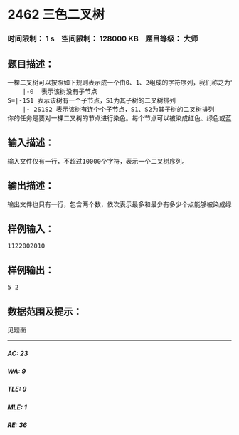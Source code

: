 # 2462 三色二叉树   
### 时间限制： 1 s&nbsp;&nbsp;&nbsp;&nbsp;空间限制： 128000 KB&nbsp;&nbsp;&nbsp;&nbsp;题目等级： 大师  
## 题目描述：  

<pre>
一棵二叉树可以按照如下规则表示成一个由0、1、2组成的字符序列，我们称之为“二叉树序列S”：
    |-0  表示该树没有子节点
S=|-1S1 表示该树有一个子节点，S1为其子树的二叉树排列
    |- 2S1S2 表示该树有连个个子节点，S1、S2为其子树的二叉树排列
你的任务是要对一棵二叉树的节点进行染色。每个节点可以被染成红色、绿色或蓝色。并且，一个节点与其子节点的颜色必须不同，如果该节点有两个子节点，那么这两个子节点的颜色也必须不相同。给定一棵二叉树的二叉树序列，请求出这棵树中最多和最少有多少个点能够被染成绿色。
</pre>
  
  
## 输入描述：  

<pre>
输入文件仅有一行，不超过10000个字符，表示一个二叉树序列。
</pre>
  
  
## 输出描述：  

<pre>
输出文件也只有一行，包含两个数，依次表示最多和最少有多少个点能够被染成绿色。
</pre>
  
  
## 样例输入：  

<pre>
1122002010
</pre>
  
  
## 样例输出：  

<pre>
5 2
</pre>
  
  
## 数据范围及提示：  

<pre>
见题面
</pre>
  
  
***  

##### AC: 23  
##### WA: 9  
##### TLE: 9  
##### MLE: 1  
##### RE: 36  
